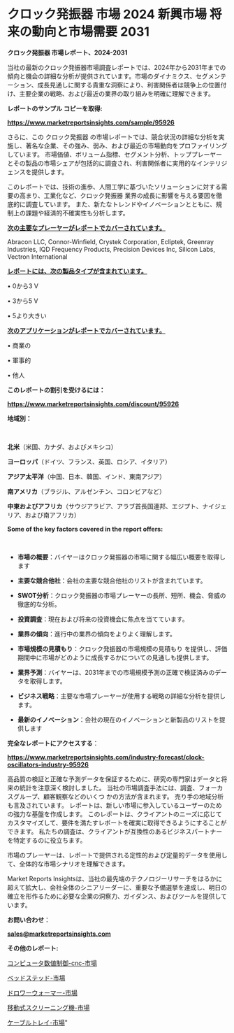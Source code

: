 # クロック発振器 市場 2024 新興市場 将来の動向と市場需要 2031

<strong>クロック発振器 市場レポート、2024-2031</strong>

当社の最新のクロック発振器市場調査レポートでは、2024年から2031年までの傾向と機会の詳細な分析が提供されています。市場のダイナミクス、セグメンテーション、成長見通しに関する貴重な洞察により、利害関係者は競争上の位置付け、主要企業の戦略、および最近の業界の取り組みを明確に理解できます。



<strong>レポートのサンプル コピーを取得:</strong> <a href=https://www.marketreportsinsights.com/sample/95926>

<strong><u>https://www.marketreportsinsights.com/sample/95926</u></strong></a>

さらに、この クロック発振器 の市場レポートでは、競合状況の詳細な分析を実施し、著名な企業、その強み、弱み、および最近の市場動向をプロファイリングしています。 市場価値、ボリューム指標、セグメント分析、トッププレーヤーとその製品の市場シェアが包括的に調査され、利害関係者に実用的なインテリジェンスを提供します。

このレポートでは、技術の進歩、人間工学に基づいたソリューションに対する需要の高まり、工業化など、クロック発振器 業界の成長に影響を与える要因を徹底的に調査しています。 また、新たなトレンドやイノベーションとともに、規制上の課題や経済的不確実性も分析します。



<strong><u>次の主要なプレーヤーがレポートでカバーされています。</u></strong>

Abracon LLC, Connor-Winfield, Crystek Corporation, Ecliptek, Greenray Industries, IQD Frequency Products, Precision Devices Inc, Silicon Labs, Vectron International



<strong><u><b>レポートには、次の製品タイプが含まれています。</b></u></strong>

• 0から3 V

• 3から5 V

• 5より大きい



<strong><u><b>次のアプリケーションがレポートでカバーされています。</b></u></strong>

• 商業の

• 軍事的

• 他人



<strong><b>このレポートの割引を受けるには：</b></strong>

<a href=https://www.marketreportsinsights.com/discount/95926>

<strong><u>https://www.marketreportsinsights.com/discount/95926</u></strong></a>



<strong>地域別：</strong>

<strong> </strong>



<strong>北米</strong>（米国、カナダ、およびメキシコ）



<strong>ヨーロッパ</strong>（ドイツ、フランス、英国、ロシア、イタリア）



<strong>アジア太平洋</strong>（中国、日本、韓国、インド、東南アジア）



<strong>南アメリカ</strong>（ブラジル、アルゼンチン、コロンビアなど）



<strong>中東およびアフリカ</strong>（サウジアラビア、アラブ首長国連邦、エジプト、ナイジェリア、および南アフリカ）



<strong>Some of the key factors covered in the report offers:</strong>

<strong> </strong>
<ul>
  <li>

<strong>市場の概要</strong>：バイヤーはクロック発振器の市場に関する幅広い概要を取得します</li>
  <li>

<strong>主要な競合他社</strong>：会社の主要な競合他社のリストが含まれています。</li>
  <li>

<strong>SWOT分析</strong>：クロック発振器の市場プレーヤーの長所、短所、機会、脅威の徹底的な分析。</li>
  <li>

<strong>投資調査</strong>：現在および将来の投資機会に焦点を当てています。</li>
  <li>

<strong>業界の傾向</strong>：進行中の業界の傾向をよりよく理解します。</li>
  <li>

<strong>市場規模の見積もり</strong>：クロック発振器の市場規模の見積もり を提供し、評価期間中に市場がどのように成長するかについての見通しも提供します。</li>
  <li>

<strong>業界予測</strong>：バイヤーは、2031年までの市場規模予測の正確で検証済みのデータを取得します。</li>
  <li>

<strong>ビジネス戦略</strong>：主要な市場プレーヤーが使用する戦略の詳細な分析を提供します。</li>
  <li>

<strong>最新のイノベーション</strong>：会社の現在のイノベーションと新製品のリストを提供します</li>
</ul>


<strong>完全なレポートにアクセスする</strong>：

<a href=https://www.marketreportsinsights.com/industry-forecast/clock-oscillators-industry-95926>

<strong><u>https://www.marketreportsinsights.com/industry-forecast/clock-oscillators-industry-95926</u></strong></a>

高品質の検証と正確な予測データを保証するために、研究の専門家はデータと将来の統計を注意深く検討しました。 当社の市場調査手法には、調査、フォーカスグループ、顧客観察などのいくつ かの方法が含まれます。 売り手の地域分析も言及されています。 レポートは、新しい市場に参入しているユーザーのための強力な基盤を作成します。 このレポートは、クライアントのニーズに応じてカスタマイズして、要件を満たすレポートを確実に取得できるようにすることができます。 私たちの調査は、クライアントが互換性のあるビジネスパートナーを特定するのに役立ちます。

市場のプレーヤーは、レポートで提供される定性的および定量的データを使用して、全体的な市場シナリオを理解できます。

Market Reports Insightsは、当社の最先端のテクノロジーリサーチをはるかに超えて拡大し、会社全体のシニアリーダーに、重要な予備選挙を達成し、明日の確立を形作るために必要な企業の洞察力、ガイダンス、およびツールを提供しています。



<strong><b>お問い合わせ</b></strong>：

<a href=mailto:sales@marketreportsinsights.com>

<strong><u>sales@marketreportsinsights.com</u></strong></a>



<strong>その他のレポート:</strong>

<a href=https://www.linkedin.com/pulse/コンピュータ数値制御-cnc-市場-2023-総利益と主要ベンダー-2030-owrjf/>コンピュータ数値制御-cnc-市場</a>

<a href=https://www.linkedin.com/pulse/ベッドステッド-市場-2023-年のダイナミクスとビジネストレンド-2030-5tjzf/>ベッドステッド-市場</a>

<a href=https://www.linkedin.com/pulse/ドロワーウォーマー-市場-2023-新興市場-将来の動向と市場需要-2030-avmif/>ドロワーウォーマー-市場</a>

<a href=https://www.linkedin.com/pulse/移動式スクリーニング機-市場-2023-年のダイナミクスとビジネストレンド-omccf/>移動式スクリーニング機-市場</a>

<a href=https://www.linkedin.com/pulse/ケーブルトレイ-市場-2023-swot-分析と最新イノベーション-2030-pr-news-hub-zivof/>ケーブルトレイ-市場</a>"

